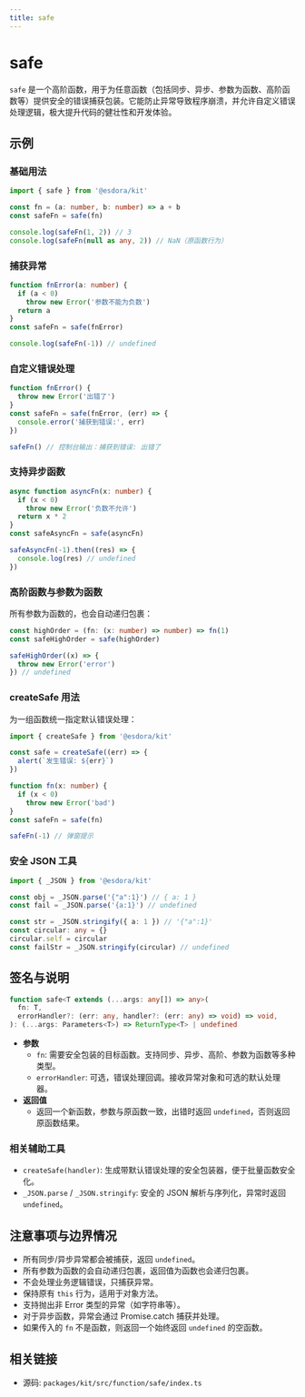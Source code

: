 ```yaml
---
title: safe
---
```


# safe

`safe` 是一个高阶函数，用于为任意函数（包括同步、异步、参数为函数、高阶函数等）提供安全的错误捕获包装。它能防止异常导致程序崩溃，并允许自定义错误处理逻辑，极大提升代码的健壮性和开发体验。

## 示例

### 基础用法

```ts
import { safe } from '@esdora/kit'

const fn = (a: number, b: number) => a + b
const safeFn = safe(fn)

console.log(safeFn(1, 2)) // 3
console.log(safeFn(null as any, 2)) // NaN（原函数行为）
```

### 捕获异常

```ts
function fnError(a: number) {
  if (a < 0)
    throw new Error('参数不能为负数')
  return a
}
const safeFn = safe(fnError)

console.log(safeFn(-1)) // undefined
```

### 自定义错误处理

```ts
function fnError() {
  throw new Error('出错了')
}
const safeFn = safe(fnError, (err) => {
  console.error('捕获到错误:', err)
})

safeFn() // 控制台输出：捕获到错误: 出错了
```

### 支持异步函数

```ts
async function asyncFn(x: number) {
  if (x < 0)
    throw new Error('负数不允许')
  return x * 2
}
const safeAsyncFn = safe(asyncFn)

safeAsyncFn(-1).then((res) => {
  console.log(res) // undefined
})
```

### 高阶函数与参数为函数

所有参数为函数的，也会自动递归包裹：

```ts
const highOrder = (fn: (x: number) => number) => fn(1)
const safeHighOrder = safe(highOrder)

safeHighOrder((x) => {
  throw new Error('error')
}) // undefined
```

### createSafe 用法

为一组函数统一指定默认错误处理：

```ts
import { createSafe } from '@esdora/kit'

const safe = createSafe((err) => {
  alert(`发生错误: ${err}`)
})

function fn(x: number) {
  if (x < 0)
    throw new Error('bad')
}
const safeFn = safe(fn)

safeFn(-1) // 弹窗提示
```

### 安全 JSON 工具

```ts
import { _JSON } from '@esdora/kit'

const obj = _JSON.parse('{"a":1}') // { a: 1 }
const fail = _JSON.parse('{a:1}') // undefined

const str = _JSON.stringify({ a: 1 }) // '{"a":1}'
const circular: any = {}
circular.self = circular
const failStr = _JSON.stringify(circular) // undefined
```

## 签名与说明

```ts
function safe<T extends (...args: any[]) => any>(
  fn: T,
  errorHandler?: (err: any, handler?: (err: any) => void) => void,
): (...args: Parameters<T>) => ReturnType<T> | undefined
```

- **参数**
  - `fn`: 需要安全包装的目标函数。支持同步、异步、高阶、参数为函数等多种类型。
  - `errorHandler`: 可选，错误处理回调。接收异常对象和可选的默认处理器。
- **返回值**
  - 返回一个新函数，参数与原函数一致，出错时返回 `undefined`，否则返回原函数结果。

### 相关辅助工具

- `createSafe(handler)`: 生成带默认错误处理的安全包装器，便于批量函数安全化。
- `_JSON.parse` / `_JSON.stringify`: 安全的 JSON 解析与序列化，异常时返回 `undefined`。

## 注意事项与边界情况

- 所有同步/异步异常都会被捕获，返回 `undefined`。
- 所有参数为函数的会自动递归包裹，返回值为函数也会递归包裹。
- 不会处理业务逻辑错误，只捕获异常。
- 保持原有 `this` 行为，适用于对象方法。
- 支持抛出非 Error 类型的异常（如字符串等）。
- 对于异步函数，异常会通过 Promise.catch 捕获并处理。
- 如果传入的 `fn` 不是函数，则返回一个始终返回 `undefined` 的空函数。

## 相关链接

- 源码: `packages/kit/src/function/safe/index.ts`
